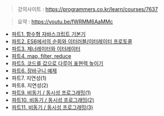 > 강의사이트 : https://programmers.co.kr/learn/courses/7637

> 요약 : https://youtu.be/fWRMM6AaMMc

- [파트1. 함수형 자바스크립트 기본기](파트1.-함수형-자바스크립트-기본기)
- [파트2. ES6에서의 순회와 이터러블/이터레이터 프로토콜](파트2.-ES6에서의-순회와-이터러블-이터레이터-프로토콜)
- [파트3. 제너레이터와 이터레이터](파트3.-제너레이터와-이터레이터)
- [파트4. map, filter, reduce](파트4.-map-filter-reduce)
- [파트5. 코드를 값으로 다루어 표현력 높이기](파트5.-코드를-값으로-다루어-표현력-높이기)
- [파트6. 장바구니 예제](파트6.-장바구니-예제)
- 파트7. 지연성(1)
- 파트8. 지연성(2)
- [파트9. 비동기 / 동시성 프로그래밍(1)](파트9.-비동기---동시성-프로그래밍(1))
- [파트10. 비동기 / 동시성 프로그래밍(2)](파트10.-비동기---동시성-프로그래밍(2))
- [파트11. 비동기 / 동시성 프로그래밍(3)](파트11.-비동기---동시성-프로그래밍(3))